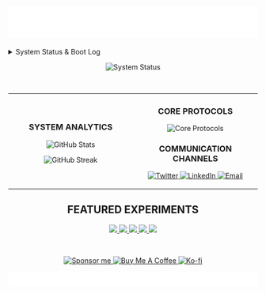 <div align="center">
  <img src="https://raw.githubusercontent.com/Piyushiitk24/Piyushiitk24/refs/heads/main/assets/header.svg" alt="Piyush's System Interface" />
</div>

<br>

<!-- ================================================================== -->

<!-- SYSTEM STATUS & BOOT LOG -->

<!-- ================================================================== -->

<details>

<summary>System Status & Boot Log</summary>

```

[piyush@polymath-station ~]$ ./initialize.sh

[INIT] Booting PIYUSH.OS v10.0 (Curiosity Kernel)

[INIT] Mounting core modules...

[OK] Engineering & Control Systems (Priority: High)

[OK] AI/ML Cognitive Matrix (Status: Learning)

[OK] Executive & Management Protocols (Threads: Active)

[OK] Creative Writing & Fiction Engine (State: Idle)

[OK] Pedagogy & Knowledge Transfer (Mode: Enabled)

[INIT] All systems nominal. Awaiting input...

[piyush@polymath-station ~]$ cat /proc/status

A problem-solver navigating the intersections of technology, leadership, and creativity. Driven by a relentless curiosity to dismantle complex challenges—from architecting intelligent systems to crafting compelling narratives. This space is a live log of my experiments, explorations, and engineered solutions.

```

</details>

<p align="center">
  <!-- DYNAMIC STATUS BADGE -->
  <img src="https://img.shields.io/badge/dynamic/json?url=https://raw.githubusercontent.com/Piyushiitk24/Piyushiitk24/main/status.json&query=$.message&label=SYSTEM.LOG&color=00ff41&style=for-the-badge&logo=data:image/svg+xml;base64,PHN2ZyB4bWxucz0iaHR0cDovL3d3dy53My5vcmcvMjAwMC9zdmciIHZpZXdCb3g9IjAgMCAyNCAyNCIgZmlsbD0iI2ZlZmRmOCIgd2lkdGg9IjE4cHgiIGhlaWdodD0iMThweCI+PHBhdGggZD0iTTAgMGgyNHYyNEgwVjB6IiBmaWxsPSJub25lIi8+PHBhdGggZD0iTTMgMTRoNFY5SDN2NXptMCA1aDR2LTRIM3Y0em0wLThoNFY2SDN2M3ptNSAxMWg0di00SDh2NHptMC01aDR2LTRIOHY0em0wLThoNFY0SDh2NWptNSA1aDR2LTRoLTN2NHptMC05aDRWOUgtMnY0em0wIDVoNFY5aC00djR6bTUtNGg0di00aC00djR6bTAtNWg0VjZoLTR2M3oiLz48L3N2Zz4=" alt="System Status"/>
</p>
</details>

<br>

<!-- ================================================================== -->

<!--                     ANALYTICS & TRANSMISSION LOG                   -->

<!-- ================================================================== -->

<table width="100%">
<tr>
<td width="50%">

<h3 align="center">SYSTEM ANALYTICS</h3>

<p align="center">
  <img src="https://github-readme-stats.vercel.app/api?username=Piyushiitk24&show_icons=true&theme=transparent&bg_color=2a2a2a&title_color=00ff41&text_color=fefdf8&icon_color=ff6b35&border_color=00ff41&hide_border=false&border_radius=10" alt="GitHub Stats" />
</p>
<p align="center">
  <img src="https://streak-stats.demolab.com/?user=Piyushiitk24&theme=dark&background=2a2a2a&border=00ff41&stroke=00ff41&ring=ff6b35&fire=ff6b35&currStreakNum=fefdf8&sideNums=fefdf8&currStreakLabel=fefdf8&sideLabels=fefdf8&dates=fefdf8&hide_border=false&border_radius=10" alt="GitHub Streak" />
</p>

</td>
<td width="50%">

<h3 align="center">CORE PROTOCOLS</h3>
<p align="center">
  <img src="https://skillicons.dev/icons?i=python,js,ts,react,nodejs,docker,kubernetes,gcp,firebase,vscode&perline=5" alt="Core Protocols" />
</p>
<h3 align="center">COMMUNICATION CHANNELS</h3>
<p align="center">
  <a href="https://twitter.com/piyushiitk24">
    <img src="https://img.shields.io/badge/Twitter-1DA1F2?style=for-the-badge&logo=twitter&logoColor=white&color=2a2a2a&labelColor=00ff41" alt="Twitter"/>
  </a>
  <a href="https://linkedin.com/in/piyushiitk24">
    <img src="https://img.shields.io/badge/LinkedIn-0077B5?style=for-the-badge&logo=linkedin&logoColor=white&color=2a2a2a&labelColor=00ff41" alt="LinkedIn"/>
  </a>
  <a href="mailto:piyushiitk24@gmail.com">
    <img src="https://img.shields.io/badge/Email-D14836?style=for-the-badge&logo=gmail&logoColor=white&color=2a2a2a&labelColor=00ff41" alt="Email"/>
  </a>
</p>

</td>
</tr>
</table>

<!-- ================================================================== -->

<!--                       FEATURED EXPERIMENTS                         -->

<!-- ================================================================== -->

<h2 align="center">FEATURED EXPERIMENTS</h2>
<p align="center">
  <a href="https://github.com/Piyushiitk24/virtuallab-control-systems">
    <img src="https://github-readme-stats.vercel.app/api/pin/?username=Piyushiitk24&repo=virtuallab-control-systems&theme=dark&border_color=00ff41&border_radius=10&bg_color=2a2a2a&title_color=00ff41&icon_color=ff6b35&text_color=fefdf8" height="140"/>
  </a>
  <a href="https://github.com/Piyushiitk24/Quizock">
    <img src="https://github-readme-stats.vercel.app/api/pin/?username=Piyushiitk24&repo=Quizock&theme=dark&border_color=00ff41&border_radius=10&bg_color=2a2a2a&title_color=00ff41&icon_color=ff6b35&text_color=fefdf8" height="140"/>
  </a>
  <a href="https://github.com/Piyushiitk24/Offtoken">
    <img src="https://github-readme-stats.vercel.app/api/pin/?username=Piyushiitk24&repo=Offtoken&theme=dark&border_color=00ff41&border_radius=10&bg_color=2a2a2a&title_color=00ff41&icon_color=ff6b35&text_color=fefdf8" height="140"/>
  </a>
  <a href="https://github.com/Piyushiitk24/SANKALP">
    <img src="https://github-readme-stats.vercel.app/api/pin/?username=Piyushiitk24&repo=SANKALP&theme=dark&border_color=00ff41&border_radius=10&bg_color=2a2a2a&title_color=00ff41&icon_color=ff6b35&text_color=fefdf8" height="140"/>
  </a>
  <a href="https://github.com/Piyushiitk24/EduLadder">
    <img src="https://github-readme-stats.vercel.app/api/pin/?username=Piyushiitk24&repo=EduLadder&theme=dark&border_color=00ff41&border_radius=10&bg_color=2a2a2a&title_color=00ff41&icon_color=ff6b35&text_color=fefdf8" height="140"/>
  </a>
</p>

<br>
<p align="center">
  <a href="https://github.com/sponsors/Piyushiitk24">
    <img src="https://img.shields.io/badge/Sponsor%20me-ff424d?style=for-the-badge&logo=githubsponsors&logoColor=white" alt="Sponsor me"/>
  </a>
  <a href="https://www.buymeacoffee.com/piyushiitk24">
    <img src="https://img.shields.io/badge/Buy%20Me%20A%20Coffee-FFDD00?style=for-the-badge&logo=buy-me-a-coffee&logoColor=black" alt="Buy Me A Coffee"/>
  </a>
  <a href="https://ko-fi.com/piyushiitk24">
    <img src="https://img.shields.io/badge/Ko--fi-29abe0?style=for-the-badge&logo=ko-fi&logoColor=white" alt="Ko-fi"/>
  </a>
</p>

<div align="center">
  <img src="https://raw.githubusercontent.com/Piyushiitk24/Piyushiitk24/refs/heads/main/assets/footer.svg" alt="End of Transmission"/>
</div>
